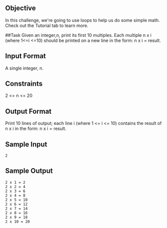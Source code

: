 ## Objective 
In this challenge, we're going to use loops to help us do some simple math. Check out the Tutorial tab to learn more.

##Task 
Given an integer,n, print its first 10 multiples. Each multiple n x i (where 1<=i <=10) should be printed on a new line in the form: n x i = result.

## Input Format

A single integer, n.

## Constraints

2 <= n <= 20

## Output Format

Print 10 lines of output; each line i (where 1 <= i <= 10) contains the result of n x i in the form: 
n x i = result.

## Sample Input

```
2
```

## Sample Output

```
2 x 1 = 2
2 x 2 = 4
2 x 3 = 6
2 x 4 = 8
2 x 5 = 10
2 x 6 = 12
2 x 7 = 14
2 x 8 = 16
2 x 9 = 18
2 x 10 = 20
```

